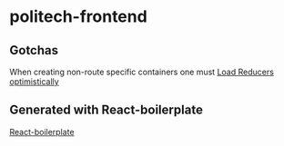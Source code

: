 # politech-frontend

## Gotchas
When creating non-route specific containers one must [Load Reducers optimistically](https://github.com/react-boilerplate/react-boilerplate/blob/dev/docs/general/gotchas.md#load-reducers-optimistically)

## Generated with React-boilerplate
[React-boilerplate](https://github.com/react-boilerplate/react-boilerplate)